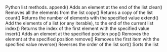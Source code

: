 Python list methods.
append()	Adds an element at the end of the list
clear()	Removes all the elements from the list
copy()	Returns a copy of the list
count()	Returns the number of elements with the specified value
extend()	Add the elements of a list (or any iterable), to the end of the current list
index()	Returns the index of the first element with the specified value
insert()	Adds an element at the specified position
pop()	      Removes the element at the specified position
remove()	Removes the first item with the specified value
reverse()	Reverses the order of the list
sort()	Sorts the list